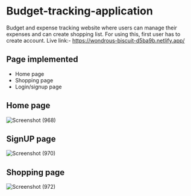 # Budget-tracking-application
Budget and expense tracking website where users can manage their expenses and can create shopping list.
For using this, first user has to create account.
Live link:- https://wondrous-biscuit-d5ba9b.netlify.app/
## Page implemented

- Home page
- Shopping page
- Login/signup page

## Home page
![Screenshot (968)](https://user-images.githubusercontent.com/60172576/218246842-2bc96a79-86d2-4d3a-bba3-bbd659d1e1aa.png)


## SignUP page
![Screenshot (970)](https://user-images.githubusercontent.com/60172576/218247707-5dab5028-8625-486e-b1bb-efe257262d18.png)

## Shopping page
![Screenshot (972)](https://user-images.githubusercontent.com/60172576/218247802-8e57295b-5b3f-48d4-958c-2d3c2548ef4f.png)






